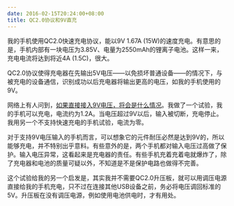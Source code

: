 ```yaml
---
date: 2016-02-15T20:24:00+08:00
title: QC2.0协议和9V直充
---
```


我的手机使用QC2.0快速充电协议，能以9V 1.67A (15W)的速度充电。有意思的是，手机内部有一块电压为3.85V、电量为2550mAh的锂离子电池。这样一来，充电电流将达到将近4A (1.5C)，很大。

QC2.0协议使得充电器在先输出5V电压——以免损坏普通设备——的情况下，与被充电的设备通信，识别成功以后充电器将输出更高的电压，如我的手机使用的9V。

网络上有人问到，[如果直接接入9V电压，将会是什么情况](http://www.chongdiantou.com/thread-2283-1-1.html)。我做了一个试验，我的手机可以充电，电流约为1.2A。当电压超过9V以后，输入被切断，充电停止。我用另一个不支持快速充电的手机试验，电流为零。

对于支持9V电压输入的手机而言，可以想象它的元件耐压必然是达到9V的，所以能够充电，并不特别出乎意料。有些意外的是，两个手机都对输入电压过高做了保护。输入电压异常，这看起来是充电器的责任。有些手机充着充着电就爆炸了，除了充电器和电池的质量可疑以外，不知道是不是保护电路也做得不完善。

这个试验给我的另一个启发是，其实我并不需要QC2.0升压板，就可以用调压电源直接给我的手机充电，只不过在连接其他USB设备之前，务必将电压调回标准的5V。升压板在没有调压电源，例如使用电池供电时，才有用处。

<!--more-->
